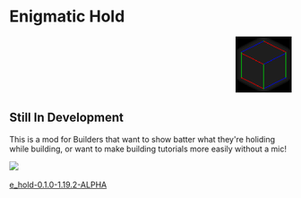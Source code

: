 # Enigmatic Hold
<p align="right">
  <img src="./githubpics/logoup.png" width="100">
</p>

## Still In Development

This is a mod for Builders that want  to show batter what they're holiding while building, or want to make  building tutorials more easily without a mic! 


![](https://github.com/ZAppFireCZ/enigmatic-hold/blob/1.19/githubpics/2022-09-19_08.59.05.png)


<a href="https://www.dropbox.com/s/5a9egnwlsu7kjqw/e_hold-0.1.0-1.19.2-ALPHA.jar?dl=1">e_hold-0.1.0-1.19.2-ALPHA</a>

